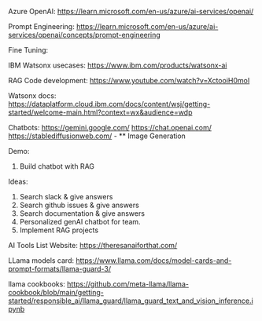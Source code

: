 Azure OpenAI: https://learn.microsoft.com/en-us/azure/ai-services/openai/

Prompt Engineering: https://learn.microsoft.com/en-us/azure/ai-services/openai/concepts/prompt-engineering

Fine Tuning: 

IBM Watsonx usecases: https://www.ibm.com/products/watsonx-ai

RAG Code development: https://www.youtube.com/watch?v=XctooiH0moI

Watsonx docs: https://dataplatform.cloud.ibm.com/docs/content/wsj/getting-started/welcome-main.html?context=wx&audience=wdp

Chatbots:
https://gemini.google.com/
https://chat.openai.com/
https://stablediffusionweb.com/ - ** Image Generation

Demo:
1. Build chatbot with RAG
   
Ideas:
1. Search slack & give answers
2. Search github issues & give answers
3. Search documentation & give answers
4. Personalized genAI chatbot for team.
5. Implement RAG projects

AI Tools List Website:
https://theresanaiforthat.com/

LLama models card: https://www.llama.com/docs/model-cards-and-prompt-formats/llama-guard-3/

llama cookbooks: https://github.com/meta-llama/llama-cookbook/blob/main/getting-started/responsible_ai/llama_guard/llama_guard_text_and_vision_inference.ipynb
